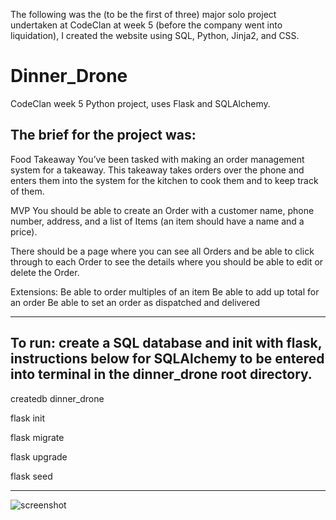 The following was the (to be the first of three) major solo project undertaken at CodeClan at week 5 (before the company went into liquidation), I created the website using SQL, Python, Jinja2, and CSS.

# Dinner_Drone

CodeClan week 5 Python project, uses Flask and SQLAlchemy.

The brief for the project was:
------------------------------------------------------------------------------------------------------------------------------------------------------------------------------------------------------------
Food Takeaway
You’ve been tasked with making an order management system for a takeaway. This takeaway takes orders over the phone and enters them into the system for the kitchen to cook them and to keep track of them.

MVP
You should be able to create an Order with a customer name, phone number, address, and a list of Items (an item should have a name and a price).

There should be a page where you can see all Orders and be able to click through to each Order to see the details where you should be able to edit or delete the Order.

Extensions:
Be able to order multiples of an item
Be able to add up total for an order
Be able to set an order as dispatched and delivered

------------------------------------------------------------------------------------------------------------------------------------------------------------------------------------------------------------

To run: create a SQL database and init with flask, instructions below for SQLAlchemy to be entered into terminal in the dinner_drone root directory.
------------------------------------------------------------------------------------------------------------------------------------------------------------------------------------------------------------

createdb dinner_drone

flask init

flask migrate

flask upgrade

flask seed

------------------------------------------------------------------------------------------------------------------------------------------------------------------------------------------------------------
![screenshot](https://github.com/JerosCalmera/Dinner_Drone/assets/136751073/81b485e1-3a9f-492b-8704-17cce837b3d0)
